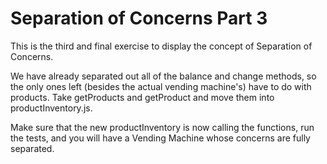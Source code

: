 # Separation of Concerns Part 3
This is the third and final exercise to display the concept of Separation of Concerns.

We have already separated out all of the balance and change methods, so the only ones left (besides the actual vending machine's) have to do with products. Take getProducts and getProduct and move them into productInventory.js.

Make sure that the new productInventory is now calling the functions, run the tests, and you will have a Vending Machine whose concerns are fully separated. 